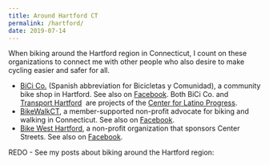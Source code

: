 ```yaml
---
title: Around Hartford CT
permalink: /hartford/
date: 2019-07-14
---
```

When biking around the Hartford region in Connecticut, I count on these organizations to connect me with other people who also desire to make cycling easier and safer for all.

  * [BiCi Co.](http://bicico.org/) (Spanish abbreviation for Bicicletas y Comunidad), a community bike shop in Hartford. See also on [Facebook](https://www.facebook.com/BiCiCoHartford/). Both BiCi Co. and [Transport Hartford](http://transporthartford.org/)  are projects of the [Center for Latino Progress](http://www.ctprf.org/).
  * [BikeWalkCT](http://www.bikewalkct.org/), a member-supported non-profit advocate for biking and walking in Connecticut. See also on [Facebook](https://www.facebook.com/bikewalkct?fref=ts).
  * [Bike West Hartford](http://www.bikewesthartford.org/), a non-profit organization that sponsors Center Streets. See also on [Facebook](https://www.facebook.com/groups/bikewesthartford/).

REDO - See my posts about biking around the Hartford region:

